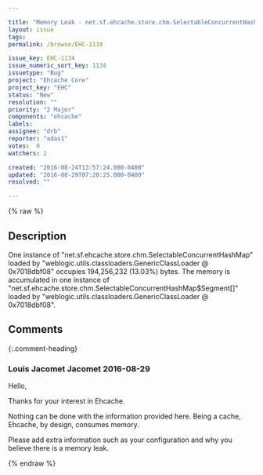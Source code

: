 ```yaml
---

title: "Memory Leak - net.sf.ehcache.store.chm.SelectableConcurrentHashMap"
layout: issue
tags: 
permalink: /browse/EHC-1134

issue_key: EHC-1134
issue_numeric_sort_key: 1134
issuetype: "Bug"
project: "Ehcache Core"
project_key: "EHC"
status: "New"
resolution: ""
priority: "2 Major"
components: "ehcache"
labels: 
assignee: "drb"
reporter: "adas1"
votes:  0
watchers: 2

created: "2016-08-24T13:57:24.000-0400"
updated: "2016-08-29T07:20:25.000-0400"
resolved: ""

---
```




{% raw %}



## Description

<div markdown="1" class="description">

One instance of "net.sf.ehcache.store.chm.SelectableConcurrentHashMap" loaded by "weblogic.utils.classloaders.GenericClassLoader @ 0x7018dbf08" occupies 194,256,232 (13.03%) bytes. The memory is accumulated in one instance of "net.sf.ehcache.store.chm.SelectableConcurrentHashMap$Segment[]" loaded by "weblogic.utils.classloaders.GenericClassLoader @ 0x7018dbf08".

</div>

## Comments


{:.comment-heading}
### **Louis Jacomet Jacomet** <span class="date">2016-08-29</span>

<div markdown="1" class="comment">

Hello,

Thanks for your interest in Ehcache.

Nothing can be done with the information provided here. Being a cache, Ehcache, by design, consumes memory.

Please add extra information such as your configuration and why you believe there is a memory leak.

</div>



{% endraw %}
